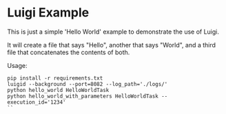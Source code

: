 # Luigi Example

This is just a simple 'Hello World' example to demonstrate the use of Luigi.

It will create a file that says "Hello", another that says "World", and a third file that concatenates the contents of both. 

Usage:

```
pip install -r requirements.txt
luigid --background --port=8082 --log_path='./logs/'
python hello_world HelloWorldTask
python hello_world_with_parameters HelloWorldTask --execution_id='1234'
``